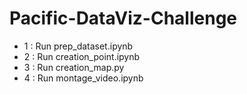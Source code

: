 # Pacific-DataViz-Challenge

- 1 : Run prep_dataset.ipynb
- 2 : Run creation_point.ipynb
- 3 : Run creation_map.py
- 4 : Run montage_video.ipynb

